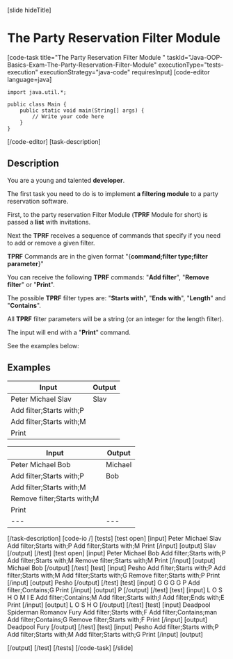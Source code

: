 [slide hideTitle]
# The Party Reservation Filter Module 
[code-task title="The Party Reservation Filter Module " taskId="Java-OOP-Basics-Exam-The-Party-Reservation-Filter-Module" executionType="tests-execution" executionStrategy="java-code" requiresInput]
[code-editor language=java]
```
import java.util.*;

public class Main {
    public static void main(String[] args) {
        // Write your code here
    }
}
```
[/code-editor]
[task-description]
## Description

You are a young and talented **developer**. 

The first task you need to do is to implement **a filtering module** to a party reservation software. 

First, to the party reservation Filter Module (**TPRF** Module for short) is passed a **list** with invitations. 

Next the **TPRF** receives a sequence of commands that specify if you need to add or remove a given filter.  

**TPRF** Commands are in the given format "\{**command;filter type;filter parameter**\}"

You can receive the following **TPRF** commands: "**Add filter**", "**Remove filter**" or "**Print**". 

The possible **TPRF** filter types are: "**Starts with**", "**Ends with**", "**Length**" and "**Contains**". 

All **TPRF** filter parameters will be a string (or an integer for the length filter). 

The input will end with a "**Print**" command. 

See the examples below: 

## Examples

| **Input** | **Output** |
| --- | --- |
| Peter Michael Slav | Slav |
| Add filter;Starts with;P | |
| Add filter;Starts with;M | | 
| Print | |



| **Input** | **Output** |
| --- | --- |
| Peter Michael Bob  | Michael |
| Add filter;Starts with;P  | Bob | 
| Add filter;Starts with;M | |
| Remove filter;Starts with;M  | | 
| Print | | 
| --- | --- |


[/task-description]
[code-io /]
[tests]
[test open]
[input]
Peter Michael Slav
Add filter;Starts with;P
Add filter;Starts with;M
Print
[/input]
[output]
Slav
[/output]
[/test]
[test open]
[input]
Peter Michael Bob
Add filter;Starts with;P
Add filter;Starts with;M
Remove filter;Starts with;M
Print
[/input]
[output]
Michael Bob
[/output]
[/test]
[test]
[input]
Pesho
Add filter;Starts with;P
Add filter;Starts with;M
Add filter;Starts with;G
Remove filter;Starts with;P
Print
[/input]
[output]
Pesho
[/output]
[/test]
[test]
[input]
G G G G P
Add filter;Contains;G
Print
[/input]
[output]
P
[/output]
[/test]
[test]
[input]
L O S H O M I E
Add filter;Contains;M
Add filter;Starts with;I
Add filter;Ends with;E
Print
[/input]
[output]
L O S H O
[/output]
[/test]
[test]
[input]
Deadpool Spiderman Romanov Fury
Add filter;Starts with;F
Add filter;Contains;man
Add filter;Contains;G
Remove filter;Starts with;F
Print
[/input]
[output]
Deadpool Fury
[/output]
[/test]
[test]
[input]
Pesho
Add filter;Starts with;P
Add filter;Starts with;M
Add filter;Starts with;G
Print
[/input]
[output]

[/output]
[/test]
[/tests]
[/code-task]
[/slide]